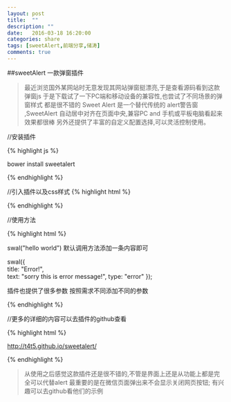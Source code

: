 ```yaml
---
layout: post
title:  ""
description: ""
date:   2016-03-18 16:20:00
categories: share
tags: [sweetAlert,前端分享,储涛]
comments: true
---
```



##sweetAlert 一款弹窗插件


>最近浏览国外某网站时无意发现其网站弹窗挺漂亮,于是查看源码看到这款弹窗js 于是下载试了一下PC端和移动设备的兼容性,也尝试了不同场景的弹窗样式 都是很不错的 Sweet Alert 是一个替代传统的 alert警告窗 ,SweetAlert 自动居中对齐在页面中央,兼容PC and 手机或平板电脑看起来效果都很棒 另外还提供了丰富的自定义配置选择,可以灵活控制使用。



//安装插件

{% highlight js %}

bower install sweetalert

{% endhighlight %}




//引入插件以及css样式
{% highlight html %}

<link   href="dist/sweetalert.css">
<script src="dist/sweetalert.min.js"></script> 

{% endhighlight %}




//使用方法

{% highlight html %}


swal("hello world") 默认调用方法添加一条内容即可

swal({  
  title: "Error!",  
  text: "sorry this is error message!", 
  type: "error"
});

插件也提供了很多参数 按照需求不同添加不同的参数


{% endhighlight %}



//更多的详细的内容可以去插件的github查看

{% highlight html %}

http://t4t5.github.io/sweetalert/

{% endhighlight %}



>从使用之后感觉这款插件还是很不错的,不管是界面上还是从功能上都是完全可以代替alert 最重要的是在微信页面弹出来不会显示关闭网页按钮;
有兴趣可以去github看他们的示例







